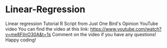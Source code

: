 # Linear-Regression
Linear regression Tutorial R Script from Just One Bird's Opinion YouTube video
You can find the video at this link: https://www.youtube.com/watch?v=me8FilnO30A&t=1s
Comment on the video if you have any questions! 
Happy coding! 
